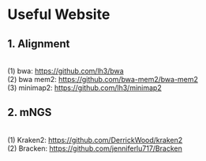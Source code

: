 # Useful Website
## 1. Alignment
</br>(1) bwa: https://github.com/lh3/bwa
</br>(2) bwa mem2: https://github.com/bwa-mem2/bwa-mem2
</br>(3) minimap2: https://github.com/lh3/minimap2
## 2. mNGS
</br>(1) Kraken2: https://github.com/DerrickWood/kraken2
</br>(2) Bracken: https://github.com/jenniferlu717/Bracken
